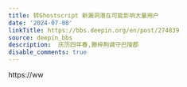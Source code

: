 ```yaml
---
title: 转Ghostscript 新漏洞潜在可能影响大量用户
date: '2024-07-08'
linkTitle: https://bbs.deepin.org/en/post/274839
source: deepin_bbs
description:  庆历四年春,滕梓荆谪守巴陵郡 
disable_comments: true
---
```

https://ww
